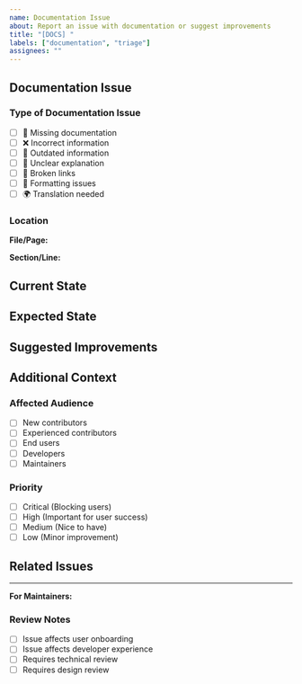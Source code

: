 ```yaml
---
name: Documentation Issue
about: Report an issue with documentation or suggest improvements
title: "[DOCS] "
labels: ["documentation", "triage"]
assignees: ""
---
```


## Documentation Issue

### Type of Documentation Issue

- [ ] 📝 Missing documentation
- [ ] ❌ Incorrect information
- [ ] 🔄 Outdated information
- [ ] 📖 Unclear explanation
- [ ] 🔗 Broken links
- [ ] 🎨 Formatting issues
- [ ] 🌍 Translation needed

### Location

**File/Page:**

<!-- Specify the file path or URL where the issue is located -->

**Section/Line:**

<!-- Specify the specific section or line number if applicable -->

## Current State

<!-- Describe what the documentation currently says or what's missing -->

## Expected State

<!-- Describe what the documentation should say or what should be added -->

## Suggested Improvements

<!-- Provide specific suggestions for improving the documentation -->

## Additional Context

<!-- Add any other context, screenshots, or examples -->

### Affected Audience

- [ ] New contributors
- [ ] Experienced contributors
- [ ] End users
- [ ] Developers
- [ ] Maintainers

### Priority

- [ ] Critical (Blocking users)
- [ ] High (Important for user success)
- [ ] Medium (Nice to have)
- [ ] Low (Minor improvement)

## Related Issues

<!-- Link any related issues or discussions -->

---

**For Maintainers:**

### Review Notes

- [ ] Issue affects user onboarding
- [ ] Issue affects developer experience
- [ ] Requires technical review
- [ ] Requires design review
